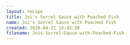 ```yaml
---
layout: recipe
title: Joi's Sorrel Sauce with Poached Fish
name: Joi's Sorrel Sauce with Poached Fish
created: 2020-04-21 14:43:20
filename: Jois-Sorrel-Sauce-with-Poached-Fish
---
```

